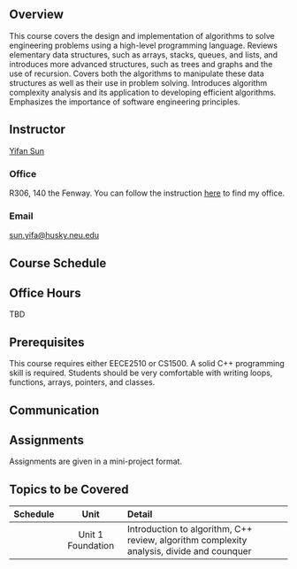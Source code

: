 ## Overview
This course covers the design and implementation of algorithms to solve engineering problems using a high-level programming language. Reviews elementary data structures, such as arrays, stacks, queues, and lists, and introduces more advanced structures, such as trees and graphs and the use of recursion. Covers both the algorithms to manipulate these data structures as well as their use in problem solving. Introduces algorithm complexity analysis and its application to developing efficient algorithms. Emphasizes the importance of software engineering principles.

## Instructor

[Yifan Sun](https://syifan.github.io)

### Office

R306, 140 the Fenway. You can follow the instruction [here](https://syifan.github.io/contact.html) to find my office.

### Email
sun.yifa@husky.neu.edu

## Course Schedule

## Office Hours

TBD

## Prerequisites

This course requires either EECE2510 or CS1500. A solid C++ programming skill is required. Students should be very comfortable with writing loops, functions, arrays, pointers, and classes.

## Communication

## Assignments

Assignments are given in a mini-project format. 

## Topics to be Covered

| Schedule | Unit | Detail|
|:--------:|:----:|:------|
|| Unit 1 Foundation | Introduction to algorithm, C++ review, algorithm complexity analysis, divide and counquer |
  



